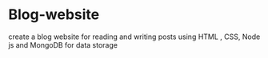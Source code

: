 # Blog-website
create a blog website for reading and writing posts using HTML , CSS, Node js and MongoDB for data storage
